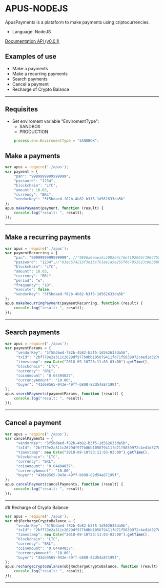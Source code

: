# APUS-NODEJS
ApusPayments is a plataform to make payments using criptocurrencies.
* Language: NodeJS

[Documentation API (v0.0.1)](https://docs.apuspayments.com/)

## Examples of use 
* Make a payments
* Make a recurring payments
* Search payments
* Cancel a payment
* Recharge of Crypto Balance

<hr>

## Requisites
* Set enviroment variable "EnviromentType":
    * SANDBOX 
    * PRODUCTION 
```javascript
    process.env.EnviromentType = "SANDBOX";
```

## Make a payments

```javascript
var apus = require('./apus');
var payment = {
    "pan": "9999999999999999", 
    "password": "1234",
    "blockchain": "LTC",
    "amount": 10.03,
    "currency": "BRL", 
    "vendorKey": "5f5bdaed-f82b-4b82-b3f5-1d562633da5b"
};
apus.makePayment(payment, function (result) {
    console.log("result: ", result);
});
```
<hr>

## Make a recurring payments

```javascript
var apus = require('./apus');
var paymentRecurring = {
    "pan": "9999999999999999", //"0866a6eaea5cb085e4cf6ef19296bf19647552dd5f96f1e530db3ae61837efe7"
    "password": "1234",//"03ac674216f3e15c761ee1a5e255f067953623c8b388b4459e13f978d7c846f4"
    "blockchain": "LTC",
    "amount": 10.03,
    "currency": "BRL",
    "period": "w",
    "frequency": "10",
    "execute": false,
    "vendorKey": "5f5bdaed-f82b-4b82-b3f5-1d562633da5b"
};
apus.makeRecurringPayment(paymentRecurring, function (result) {
    console.log("result: ", result);
});
```
<hr>

## Search payments

```javascript
var apus = require('./apus');
var paymentParams = {
     "vendorKey": "5f5bdaed-f82b-4b82-b3f5-1d562633da5b",
     "txId": "2bf779e2a311c2629df977b0bb105879411fd71f5839972c4ed1d3278f80170f",
     "timestamp": new Date("2018-09-10T23:11:03-03:00").getTime(),
     "blockchain": "LTC",
     "currency": "BRL",
     "coinAmount": "0.04494037",
     "currencyAmount": "10.00",
     "buyer": "43de9565-943e-49ff-b808-82d54a87199f",
};
apus.searchPayments(paymentParams, function (result) {
    console.log("result: ", result);
});
```
<hr>

## Cancel a payment

```javascript
var apus = require('./apus');
var cancelPayments = {
     "vendorKey": "5f5bdaed-f82b-4b82-b3f5-1d562633da5b",
     "txId": "2bf779e2a311c2629df977b0bb105879411fd71f5839972c4ed1d3278f80170f",
     "timestamp": new Date("2018-09-10T23:11:03-03:00").getTime(),
     "blockchain": "LTC",
     "currency": "BRL",
     "coinAmount": "0.04494037",
     "currencyAmount": "10.00",
     "buyer": "43de9565-943e-49ff-b808-82d54a87199f",
};
apus.cancelPayment(cancelPayments, function (result) {
    console.log("result: ", result);
});
```
<hr>
## Recharge of Crypto Balance

```javascript
var apus = require('./apus');
var objRechargeCryptoBalance = {
     "vendorKey": "5f5bdaed-f82b-4b82-b3f5-1d562633da5b",
     "txId": "2bf779e2a311c2629df977b0bb105879411fd71f5839972c4ed1d3278f80170f",
     "timestamp": new Date("2018-09-10T23:11:03-03:00").getTime(),
     "blockchain": "LTC",
     "currency": "BRL",
     "coinAmount": "0.04494037",
     "currencyAmount": "10.00",
     "buyer": "43de9565-943e-49ff-b808-82d54a87199f",
};
apus.rechargeCryptoBalance(objRechargeCryptoBalance, function (result) {
    console.log("result: ", result);
});
```
<hr>
